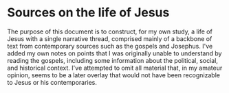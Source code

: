 Sources on the life of Jesus
============================

The purpose of this document is to construct, for my own study, a life of Jesus with a single narrative
thread, comprised mainly of a backbone of text from contemporary sources such as the gospels and Josephus.
I've added my own notes on points that I was originally unable to understand by reading the gospels,
including some information about the political, social, and historical context. I've attempted to
omit all material that, in my amateur opinion, seems to be a later overlay that would not have
been recognizable to Jesus or his contemporaries. 

